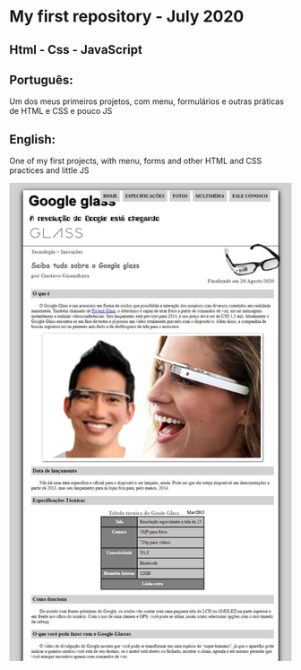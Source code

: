 # My first repository - July 2020

## Html - Css - JavaScript

## Português:

Um dos meus primeiros projetos, com menu, formulários e outras práticas de HTML e CSS e pouco JS

## English:

One of my first projects, with menu, forms and other HTML and CSS practices and little JS

![My Image](googleglass.JPG)
